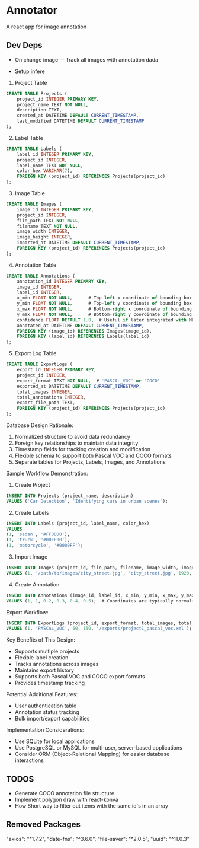 # Annotator

A react app for image annotation

## Dev Deps

- On change image
  -- Track all images with annotation dada

- Setup infere

1. Project Table

```sql
CREATE TABLE Projects (
    project_id INTEGER PRIMARY KEY,
    project_name TEXT NOT NULL,
    description TEXT,
    created_at DATETIME DEFAULT CURRENT_TIMESTAMP,
    last_modified DATETIME DEFAULT CURRENT_TIMESTAMP
);
```

2. Label Table

```sql
CREATE TABLE Labels (
    label_id INTEGER PRIMARY KEY,
    project_id INTEGER,
    label_name TEXT NOT NULL,
    color_hex VARCHAR(7),
    FOREIGN KEY (project_id) REFERENCES Projects(project_id)
);
```

3. Image Table

```sql
CREATE TABLE Images (
    image_id INTEGER PRIMARY KEY,
    project_id INTEGER,
    file_path TEXT NOT NULL,
    filename TEXT NOT NULL,
    image_width INTEGER,
    image_height INTEGER,
    imported_at DATETIME DEFAULT CURRENT_TIMESTAMP,
    FOREIGN KEY (project_id) REFERENCES Projects(project_id)
);
```

4. Annotation Table

```sql
CREATE TABLE Annotations (
    annotation_id INTEGER PRIMARY KEY,
    image_id INTEGER,
    label_id INTEGER,
    x_min FLOAT NOT NULL,      # Top-left x coordinate of bounding box
    y_min FLOAT NOT NULL,      # Top-left y coordinate of bounding box
    x_max FLOAT NOT NULL,      # Bottom-right x coordinate of bounding box
    y_max FLOAT NOT NULL,      # Bottom-right y coordinate of bounding box
    confidence FLOAT DEFAULT 1.0,  # Useful if later integrated with ML models
    annotated_at DATETIME DEFAULT CURRENT_TIMESTAMP,
    FOREIGN KEY (image_id) REFERENCES Images(image_id),
    FOREIGN KEY (label_id) REFERENCES Labels(label_id)
);
```

5. Export Log Table

```sql
CREATE TABLE ExportLogs (
    export_id INTEGER PRIMARY KEY,
    project_id INTEGER,
    export_format TEXT NOT NULL,  # 'PASCAL_VOC' or 'COCO'
    exported_at DATETIME DEFAULT CURRENT_TIMESTAMP,
    total_images INTEGER,
    total_annotations INTEGER,
    export_file_path TEXT,
    FOREIGN KEY (project_id) REFERENCES Projects(project_id)
);
```

Database Design Rationale:

1. Normalized structure to avoid data redundancy
2. Foreign key relationships to maintain data integrity
3. Timestamp fields for tracking creation and modification
4. Flexible schema to support both Pascal VOC and COCO formats
5. Separate tables for Projects, Labels, Images, and Annotations

Sample Workflow Demonstration:

1. Create Project

```sql
INSERT INTO Projects (project_name, description)
VALUES ('Car Detection', 'Identifying cars in urban scenes');
```

2. Create Labels

```sql
INSERT INTO Labels (project_id, label_name, color_hex)
VALUES
(1, 'sedan', '#FF0000'),
(1, 'truck', '#00FF00'),
(1, 'motorcycle', '#0000FF');
```

3. Import Image

```sql
INSERT INTO Images (project_id, file_path, filename, image_width, image_height)
VALUES (1, '/path/to/images/city_street.jpg', 'city_street.jpg', 1920, 1080);
```

4. Create Annotation

```sql
INSERT INTO Annotations (image_id, label_id, x_min, y_min, x_max, y_max)
VALUES (1, 1, 0.2, 0.3, 0.4, 0.5);  # Coordinates are typically normalized
```

Export Workflow:

```sql
INSERT INTO ExportLogs (project_id, export_format, total_images, total_annotations, export_file_path)
VALUES (1, 'PASCAL_VOC', 50, 150, '/exports/project1_pascal_voc.xml');
```

Key Benefits of This Design:

- Supports multiple projects
- Flexible label creation
- Tracks annotations across images
- Maintains export history
- Supports both Pascal VOC and COCO export formats
- Provides timestamp tracking

Potential Additional Features:

- User authentication table
- Annotation status tracking
- Bulk import/export capabilities

Implementation Considerations:

- Use SQLite for local applications
- Use PostgreSQL or MySQL for multi-user, server-based applications
- Consider ORM (Object-Relational Mapping) for easier database interactions

## TODOS

- Generate COCO annotation file structure
- Implement polygon draw with react-konva
- How Short way to filter out items with the same id's in an array

## Removed Packages

"axios": "^1.7.2",
"date-fns": "^3.6.0",
"file-saver": "^2.0.5",
"uuid": "^11.0.3"
